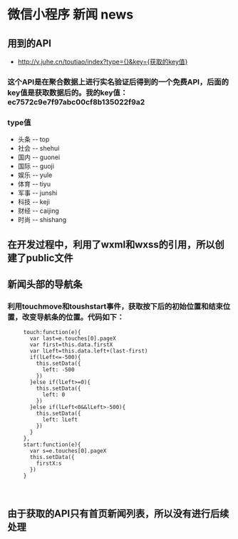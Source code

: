 # 微信小程序 新闻 news
## 用到的API
* http://v.juhe.cn/toutiao/index?type={}&key={获取的key值}
  
### 这个API是在聚合数据上进行实名验证后得到的一个免费API，后面的key值是获取数据后的。我的key值：ec7572c9e7f97abc00cf8b135022f9a2
### type值
* 头条 -- top
* 社会 -- shehui
* 国内 -- guonei
* 国际 -- guoji
* 娱乐 -- yule
* 体育 -- tiyu
* 军事 -- junshi
* 科技 -- keji
* 财经 -- caijing
* 时尚 -- shishang
  
## 在开发过程中，利用了wxml和wxss的引用，所以创建了public文件

## 新闻头部的导航条
### 利用touchmove和toushstart事件，获取按下后的初始位置和结束位置，改变导航条的位置。代码如下：
  
         touch:function(e){
           var last=e.touches[0].pageX
           var first=this.data.firstX
           var lLeft=this.data.left+(last-first)
           if(lLeft<=-500){
             this.setData({
               left: -500
             })
           }else if(lLeft>=0){
             this.setData({
               left: 0
             })
           }else if(lLeft<0&&lLeft>-500){
             this.setData({
               left: lLeft
             })
           }
         },
         start:function(e){
           var s=e.touches[0].pageX
           this.setData({
             firstX:s
           })
         }   
      
      
## 由于获取的API只有首页新闻列表，所以没有进行后续处理
